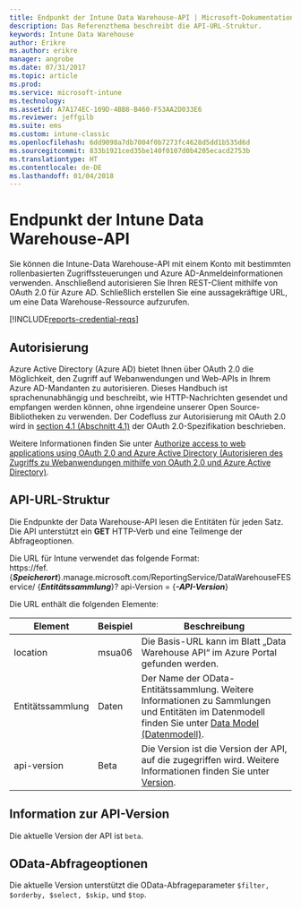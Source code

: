 ```yaml
---
title: Endpunkt der Intune Data Warehouse-API | Microsoft-Dokumentation
description: Das Referenzthema beschreibt die API-URL-Struktur.
keywords: Intune Data Warehouse
author: Erikre
ms.author: erikre
manager: angrobe
ms.date: 07/31/2017
ms.topic: article
ms.prod: 
ms.service: microsoft-intune
ms.technology: 
ms.assetid: A7A174EC-109D-4BB8-B460-F53AA2D033E6
ms.reviewer: jeffgilb
ms.suite: ems
ms.custom: intune-classic
ms.openlocfilehash: 6dd9098a7db7004f0b7273fc4628d5dd1b535d6d
ms.sourcegitcommit: 833b1921ced35be140f0107d0b4205ecacd2753b
ms.translationtype: HT
ms.contentlocale: de-DE
ms.lasthandoff: 01/04/2018
---
```

# <a name="intune-data-warehouse-api-endpoint"></a>Endpunkt der Intune Data Warehouse-API

Sie können die Intune-Data Warehouse-API mit einem Konto mit bestimmten rollenbasierten Zugriffssteuerungen und Azure AD-Anmeldeinformationen verwenden. Anschließend autorisieren Sie Ihren REST-Client mithilfe von OAuth 2.0 für Azure AD. Schließlich erstellen Sie eine aussagekräftige URL, um eine Data Warehouse-Ressource aufzurufen.

[!INCLUDE[reports-credential-reqs](./includes/reports-credential-reqs.md)]

## <a name="authorization"></a>Autorisierung

Azure Active Directory (Azure AD) bietet Ihnen über OAuth 2.0 die Möglichkeit, den Zugriff auf Webanwendungen und Web-APIs in Ihrem Azure AD-Mandanten zu autorisieren. Dieses Handbuch ist sprachenunabhängig und beschreibt, wie HTTP-Nachrichten gesendet und empfangen werden können, ohne irgendeine unserer Open Source-Bibliotheken zu verwenden. Der Codefluss zur Autorisierung mit OAuth 2.0 wird in [section 4.1 (Abschnitt 4.1)](https://tools.ietf.org/html/rfc6749#section-4.1) der OAuth 2.0-Spezifikation beschrieben.

Weitere Informationen finden Sie unter [Authorize access to web applications using OAuth 2.0 and Azure Active Directory (Autorisieren des Zugriffs zu Webanwendungen mithilfe von OAuth 2.0 und Azure Active Directory)](https://docs.microsoft.com/azure/active-directory/develop/active-directory-protocols-oauth-code).

## <a name="api-url-structure"></a>API-URL-Struktur

Die Endpunkte der Data Warehouse-API lesen die Entitäten für jeden Satz. Die API unterstützt ein **GET** HTTP-Verb und eine Teilmenge der Abfrageoptionen.

Die URL für Intune verwendet das folgende Format:  
https://fef. {***Speicherort***}.manage.microsoft.com/ReportingService/DataWarehouseFEService/ {***Entitätssammlung***}? api-Version = {***-API-Version***}

Die URL enthält die folgenden Elemente:

| Element | Beispiel | Beschreibung |
|-------------------|------------|--------------------------------------------------------------------------------------------------------------------|
| location | msua06 | Die Basis-URL kann im Blatt „Data Warehouse API“ im Azure Portal gefunden werden. |
| Entitätssammlung | Daten | Der Name der OData-Entitätssammlung. Weitere Informationen zu Sammlungen und Entitäten im Datenmodell finden Sie unter [Data Model (Datenmodell)](reports-ref-data-model.md). |
| api-version | Beta | Die Version ist die Version der API, auf die zugegriffen wird. Weitere Informationen finden Sie unter [Version](#API-version-information). |


## <a name="api-version-information"></a>Information zur API-Version

Die aktuelle Version der API ist `beta`. 

## <a name="odata-query-options"></a>OData-Abfrageoptionen

Die aktuelle Version unterstützt die OData-Abfrageparameter `$filter, $orderby, $select, $skip,` und `$top`.